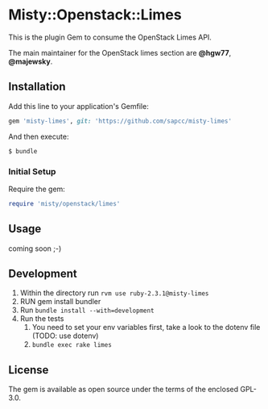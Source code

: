# Misty::Openstack::Limes

This is the plugin Gem to consume the OpenStack Limes API.

The main maintainer for the OpenStack limes section are **@hgw77**, **@majewsky**.

## Installation

Add this line to your application's Gemfile:

```ruby
gem 'misty-limes', git: 'https://github.com/sapcc/misty-limes'
```

And then execute:

    $ bundle

### Initial Setup

Require the gem:

```ruby
require 'misty/openstack/limes'
```

## Usage

coming soon ;-)

## Development

1. Within the directory run `rvm use ruby-2.3.1@misty-limes`
2. RUN gem install bundler
3. Run `bundle install --with=development`
4. Run the tests
    1. You need to set your env variables first, take a look to the dotenv file (TODO: use dotenv)
    1. `bundle exec rake limes`

## License

The gem is available as open source under the terms of the enclosed GPL-3.0.

